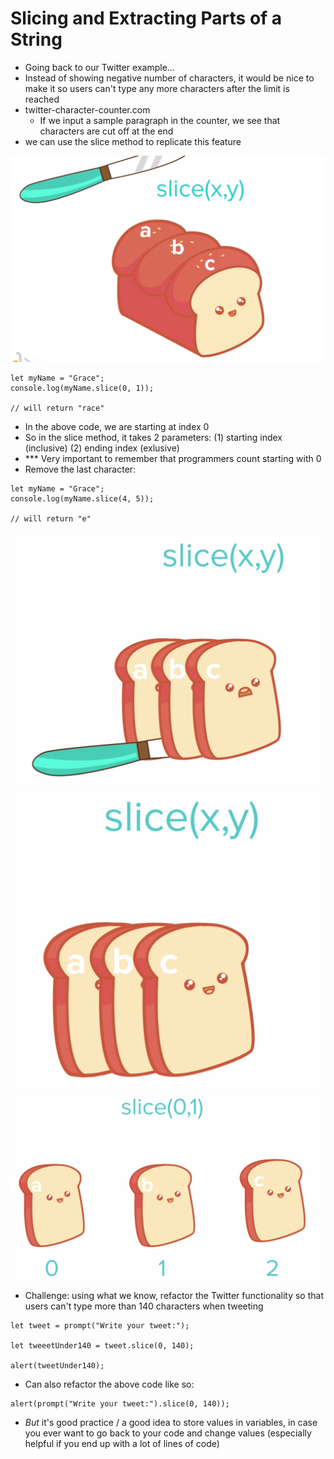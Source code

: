 # Slicing and Extracting Parts of a String

- Going back to our Twitter example...
- Instead of showing negative number of characters, it would be nice to make it so users can't type any more characters after the limit is reached
 - twitter-character-counter.com
    - If we input a sample paragraph in the counter, we see that characters are cut off at the end
- we can use the slice method to replicate this feature

![](../images/8.png)

```
let myName = "Grace";
console.log(myName.slice(0, 1));

// will return "race"
```
- In the above code, we are starting at index 0
- So in the slice method, it takes 2 parameters: (1) starting index (inclusive) (2) ending index (exlusive)
- *** Very important to remember that programmers count starting with 0
- Remove the last character:
```
let myName = "Grace";
console.log(myName.slice(4, 5));

// will return "e"
```
![](../images/9.png)
![](../images/10.png)
![](../images/11.png)

- Challenge: using what we know, refactor the Twitter functionality so that users can't type more than 140 characters when tweeting

```
let tweet = prompt("Write your tweet:");

let tweeetUnder140 = tweet.slice(0, 140);

alert(tweetUnder140);
```

- Can also refactor the above code like so:
```
alert(prompt("Write your tweet:").slice(0, 140));
```
- _But_ it's good practice / a good idea to store values in variables, in case you ever want to go back to your code and change values (especially helpful if you end up with a lot of lines of code)
